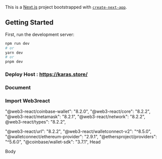 This is a [Next.js](https://nextjs.org/) project bootstrapped with [`create-next-app`](https://github.com/vercel/next.js/tree/canary/packages/create-next-app).

## Getting Started

First, run the development server:

```bash
npm run dev
# or
yarn dev
# or
pnpm dev
```

### Deploy Host : https://karas.store/

<link href="https://karas.store/">

### Document

<script async src="https://www.googletagmanager.com/gtag/js?id=G-V396VQR8TD"></script>
<script>
  window.dataLayer = window.dataLayer || [];
  function gtag(){dataLayer.push(arguments);}
  gtag('js', new Date());

  gtag('config', 'G-V396VQR8TD');
</script>

### Import Web3react

"@web3-react/coinbase-wallet": "8.2.0",
"@web3-react/core": "8.2.2",
"@web3-react/metamask": "8.2.1",
"@web3-react/network": "8.2.2",
@web3-react/types": "8.2.2",

"@web3-react/url": "8.2.2",
"@web3-react/walletconnect-v2": "^8.5.0",
"@walletconnect/ethereum-provider": "2.9.1",
"@ethersproject/providers": "^5.6.0",
"@coinbase/wallet-sdk": "3.7.1",
Head

<!-- Google Tag Manager -->
<script>(function(w,d,s,l,i){w[l]=w[l]||[];w[l].push({'gtm.start':
new Date().getTime(),event:'gtm.js'});var f=d.getElementsByTagName(s)[0],
j=d.createElement(s),dl=l!='dataLayer'?'&l='+l:'';j.async=true;j.src=
'https://www.googletagmanager.com/gtm.js?id='+i+dl;f.parentNode.insertBefore(j,f);
})(window,document,'script','dataLayer','GTM-TKBB5GLT');</script>
<!-- End Google Tag Manager -->

Body

<!-- Google Tag Manager (noscript) -->

<noscript><iframe src="https://www.googletagmanager.com/ns.html?id=GTM-TKBB5GLT"
height="0" width="0" style="display:none;visibility:hidden"></iframe></noscript>

<!-- End Google Tag Manager (noscript) -->

